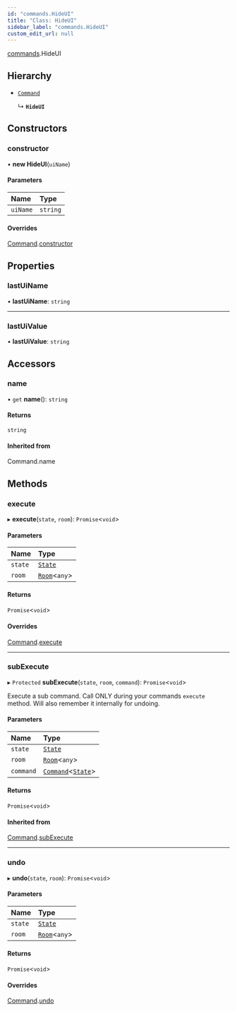 ```yaml
---
id: "commands.HideUI"
title: "Class: HideUI"
sidebar_label: "commands.HideUI"
custom_edit_url: null
---
```


[commands](../namespaces/commands.md).HideUI

## Hierarchy

- [`Command`](Command.md)

  ↳ **`HideUI`**

## Constructors

### constructor

• **new HideUI**(`uiName`)

#### Parameters

| Name | Type |
| :------ | :------ |
| `uiName` | `string` |

#### Overrides

[Command](Command.md).[constructor](Command.md#constructor)

## Properties

### lastUiName

• **lastUiName**: `string`

___

### lastUiValue

• **lastUiValue**: `string`

## Accessors

### name

• `get` **name**(): `string`

#### Returns

`string`

#### Inherited from

Command.name

## Methods

### execute

▸ **execute**(`state`, `room`): `Promise`<`void`\>

#### Parameters

| Name | Type |
| :------ | :------ |
| `state` | [`State`](State.md) |
| `room` | [`Room`](Room.md)<`any`\> |

#### Returns

`Promise`<`void`\>

#### Overrides

[Command](Command.md).[execute](Command.md#execute)

___

### subExecute

▸ `Protected` **subExecute**(`state`, `room`, `command`): `Promise`<`void`\>

Execute a sub command.
Call ONLY during your commands `execute` method.
Will also remember it internally for undoing.

#### Parameters

| Name | Type |
| :------ | :------ |
| `state` | [`State`](State.md) |
| `room` | [`Room`](Room.md)<`any`\> |
| `command` | [`Command`](Command.md)<[`State`](State.md)\> |

#### Returns

`Promise`<`void`\>

#### Inherited from

[Command](Command.md).[subExecute](Command.md#subexecute)

___

### undo

▸ **undo**(`state`, `room`): `Promise`<`void`\>

#### Parameters

| Name | Type |
| :------ | :------ |
| `state` | [`State`](State.md) |
| `room` | [`Room`](Room.md)<`any`\> |

#### Returns

`Promise`<`void`\>

#### Overrides

[Command](Command.md).[undo](Command.md#undo)
